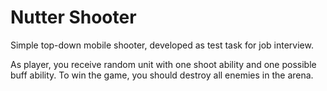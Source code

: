 # Nutter Shooter
Simple top-down mobile shooter, developed as test task for job interview.

As player, you receive random unit with one shoot ability and one possible buff ability. To win the game, you should destroy all enemies in the arena.

